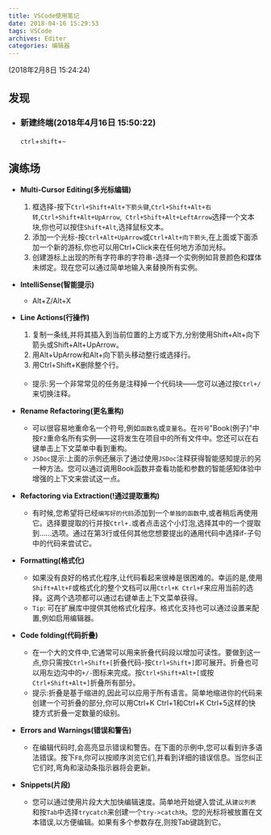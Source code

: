 ```yaml
---
title: VSCode使用笔记
date: 2018-04-16 15:29:53
tags: VSCode
archives: Editer
categories: 编辑器
---
```

(2018年2月8日 15:24:24)<br/>
## **发现**
+ ### 新建终端(2018年4月16日 15:50:22)
  `ctrl`+`shift`+`~`

## **演练场**<br/>
+ **Multi-Cursor Editing(多光标编辑)**<br/>
  1. 框选择-按下`Ctrl+Shift+Alt+下箭头键`,`Ctrl+Shift+Alt+右转`,`Ctrl+Shift+Alt+UpArrow`,` Ctrl+Shift+Alt+LeftArrow`选择一个文本块,你也可以按住`Shift+Alt`,选择鼠标文本。
  2. 添加一个光标-按`Ctrl+Alt+UpArrow`或`Ctrl+Alt+向下箭头`,在上面或下面添加一个新的游标,你也可以用Ctrl+Click来在任何地方添加光标。
  3. 创建游标上出现的所有字符串的字符串-选择一个实例例如背景颜色和媒体未绑定。现在您可以通过简单地输入来替换所有实例。<br/>

+ **IntelliSense(智能提示)**<br/>
  + Alt+Z/Alt+X

+ **Line Actions(行操作)**
  1. 复制一条线,并将其插入到当前位置的上方或下方,分别使用Shift+Alt+向下箭头或Shift+Alt+UpArrow。
  2. 用Alt+UpArrow和Alt+向下箭头移动整行或选择行。
  3. 用Ctrl+Shift+K删除整个行。<br/><br/>
  + 提示:另一个非常常见的任务是注释掉一个代码块——您可以通过按`Ctrl+/`来切换注释。
+ **Rename Refactoring(更名重构)**<br/>
  + 可以很容易地重命名一个符号,例如`函数名`或`变量名`。在`符号`"Book(例子)"中按`F2`重命名所有实例——这将发生在项目中的所有文件中。您还可以在右键单击上下文菜单中看到重构。
  + `JSDoc`提示:上面的示例还展示了通过使用`JSDoc`注释获得智能感知提示的另一种方法。您可以通过调用Book函数并查看功能和参数的智能感知体验中增强的上下文来尝试这一点。

+ **Refactoring via Extraction(!通过提取重构)**
  + 有时候,您希望将已经`编写好的代码`添加到一个`单独的函数`中,或者稍后再使用它。选择要提取的行并按`Ctrl+.`或者点击这个小灯泡,选择其中的一个提取到……选项。通过在第3行或任何其他您想要提出的通用代码中选择if-子句中的代码来尝试它。

+ **Formatting(格式化)**
  + 如果没有良好的格式化程序,让代码看起来很棒是很困难的。幸运的是,使用`Shift+Alt+F`或格式化的整个文档可以用`Ctrl+K Ctrl+F`来应用当前的选择。这两个选项都可以通过右键单击上下文菜单获得。
  + `Tip`: 可在扩展库中提供其他格式化程序。格式化支持也可以通过设置来配置,例如启用编辑器。

+ **Code folding(代码折叠)**
  + 在一个大的文件中,它通常可以用来折叠代码段以增加可读性。要做到这一点,你只需按`Ctrl+Shift+[`折叠代码-按`Ctrl+Shift+]`即可展开。折叠也可以用左边沟中的`+/-`图标来完成。按`Ctrl+Shift+Alt+[`或按`Ctrl+Shift+Alt+]`折叠所有部分。
  + 提示:折叠是基于缩进的,因此可以应用于所有语言。简单地缩进你的代码来创建一个可折叠的部分,你可以用Ctrl+K Ctrl+1和Ctrl+K Ctrl+5这样的快捷方式折叠一定数量的级别。

+ **Errors and Warnings(错误和警告)**
  + 在编辑代码时,会高亮显示错误和警告。在下面的示例中,您可以看到许多语法错误。按下`F8`,你可以按顺序浏览它们,并看到详细的错误信息。当您纠正它们时,弯角和滚动条指示器将会更新。

+ **Snippets(片段)**
  + 您可以通过使用片段大大加快编辑速度。简单地开始键入尝试,从`建议列表`和按`Tab`中选择`trycatch`来创建一个`try->catch块`。您的光标将被放置在文本错误,以方便编辑。如果有多个参数存在,则按Tab键跳到它。